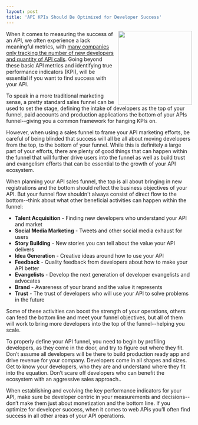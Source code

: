 ```yaml
---
layout: post
title: 'API KPIs Should Be Optimized for Developer Success'
---
```

<p><img src="https://s3.amazonaws.com/kinlane-productions/funnel.jpeg" alt="" width="200" align="right" /></p>
<p>When it comes to measuring the success of an API, we often experience a lack meaningful metrics, with <a title="many companies only tracking the number of new developers and quantity of API calls" href="http://apievangelist.com/2012/05/15/developing-more-meaningful-api-metrics/">many companies only tracking the number of new developers and quantity of API calls</a>.  Going beyond these basic API metrics and identifying true performance indicators (KPI), will be essential if you want to find success with your API.</p>
<p>To speak in a more traditional marketing sense, a pretty standard sales funnel can be used to set the stage, defining the intake of developers as the top of your funnel, paid accounts and production applications the bottom of your APIs funnel--giving you a common framework for hanging KPIs on. &nbsp;</p>
<p>However, when using a sales funnel to frame your API marketing efforts, be careful of being blinded that success will all be all about moving developers from the top, to the bottom of your funnel.  While this is definitely a large part of your efforts, there are plenty of good things that can happen within the funnel that will further drive users into the funnel as well as build trust and evangelism efforts that can be essential to the growth of your API ecosystem.</p>
<p>When planning your API sales funnel, the top is all about bringing in new registrations and the bottom should reflect the business objectives of your API.  But your funnel flow shouldn't always consist of direct flow to the bottom--think about what other beneficial activities can happen within the funnel:</p>
<ul class="mainlist">
<li><strong>Talent Acquisition</strong> -   Finding new developers who understand your API and market</li>
<li><strong>Social Media Marketing</strong> - Tweets and other social media exhaust for users</li>
<li><strong>Story Building</strong> - New stories you can tell about the value your API delivers</li>
<li><strong>Idea Generation</strong> - Creative ideas around how to use your API</li>
<li><strong>Feedback</strong> - Quality feedback from developers about how to make your API better</li>
<li><strong>Evangelists</strong> - Develop the next generation of developer evangelists and advocates</li>
<li><strong>Brand</strong> - Awareness of your brand and the value it represents</li>
<li><strong>Trust</strong> - The trust of developers who will use your API to solve problems in the future</li>
</ul>
<p>Some of these activities can boost the strength of your operations, others can feed the bottom line and meet your funnel objectives, but all of them will work to bring more developers into the top of the funnel--helping you scale.</p>
<p>To properly define your API funnel, you need to begin by profiling developers, as they come in the door, and try to figure out where they fit.  Don&rsquo;t assume all developers will be there to build production ready app and drive revenue for your company.  Developers come in all shapes and sizes.  Get to know your developers, who they are and understand where they fit into the equation.  Don&rsquo;t scare off developers who can benefit the ecosystem with an aggressive sales approach..</p>
<p>When establishing and evolving the key performance indicators for your API, make sure be developer centric in your measurements and decisions--don&rsquo;t make them just about monetization and the bottom line.  If you optimize for developer success, when it comes to web APis you&rsquo;ll often find success in all other areas of your API operations.</p>